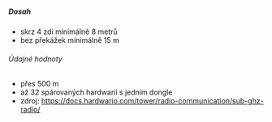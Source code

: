 ##### Dosah

- skrz 4 zdi minimálně 8 metrů
- bez překážek minimálně 15 m

###### Údajné hodnoty

- přes 500 m
- až 32 spárovaných hardwarií s jedním dongle
- zdroj: https://docs.hardwario.com/tower/radio-communication/sub-ghz-radio/
